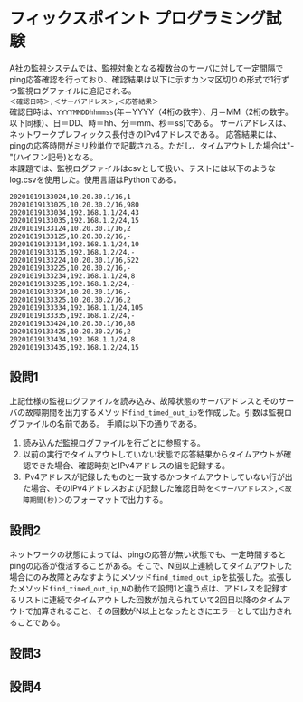 # フィックスポイント プログラミング試験
A社の監視システムでは、監視対象となる複数台のサーバに対して一定間隔でping応答確認を行っており、確認結果は以下に示すカンマ区切りの形式で1行ずつ監視ログファイルに追記される。
<br>
`＜確認日時＞,＜サーバアドレス＞,＜応答結果＞`
<br>
確認日時は、`YYYYMMDDhhmmss`(年＝YYYY（4桁の数字）、月＝MM（2桁の数字。以下同様）、日＝DD、時＝hh、分＝mm、秒＝ss)である。
サーバアドレスは、ネットワークプレフィックス長付きのIPv4アドレスである。
応答結果には、pingの応答時間がミリ秒単位で記載される。ただし、タイムアウトした場合は"-"(ハイフン記号)となる。
<br>
本課題では、監視ログファイルはcsvとして扱い、テストには以下のようなlog.csvを使用した。使用言語はPythonである。
```
20201019133024,10.20.30.1/16,1
20201019133025,10.20.30.2/16,980
20201019133034,192.168.1.1/24,43
20201019133035,192.168.1.2/24,15
20201019133124,10.20.30.1/16,2
20201019133125,10.20.30.2/16,-
20201019133134,192.168.1.1/24,10
20201019133135,192.168.1.2/24,-
20201019133224,10.20.30.1/16,522
20201019133225,10.20.30.2/16,-
20201019133234,192.168.1.1/24,8
20201019133235,192.168.1.2/24,-
20201019133324,10.20.30.1/16,-
20201019133325,10.20.30.2/16,2
20201019133334,192.168.1.1/24,105
20201019133335,192.168.1.2/24,-
20201019133424,10.20.30.1/16,88
20201019133425,10.20.30.2/16,2
20201019133434,192.168.1.1/24,8
20201019133435,192.168.1.2/24,15
```
## 設問1
上記仕様の監視ログファイルを読み込み、故障状態のサーバアドレスとそのサーバの故障期間を出力するメソッド`find_timed_out_ip`を作成した。引数は監視ログファイルの名前である。
手順は以下の通りである。

1. 読み込んだ監視ログファイルを行ごとに参照する。
2. 以前の実行でタイムアウトしていない状態で応答結果からタイムアウトが確認できた場合、確認時刻とIPv4アドレスの組を記録する。
3. IPv4アドレスが記録したものと一致するかつタイムアウトしていない行が出た場合、そのIPv4アドレスおよび記録した確認日時を`＜サーバアドレス＞,＜故障期間(秒)＞`のフォーマットで出力する。

## 設問2
ネットワークの状態によっては、pingの応答が無い状態でも、一定時間するとpingの応答が復活することがある。そこで、N回以上連続してタイムアウトした場合にのみ故障とみなすようにメソッド`find_timed_out_ip`を拡張した。拡張したメソッド`find_timed_out_ip_N`の動作で設問1と違う点は、アドレスを記録するリストに連続でタイムアウトした回数が加えられていて2回目以降のタイムアウトで加算されること、その回数がN以上となったときにエラーとして出力されることである。

## 設問3

## 設問4